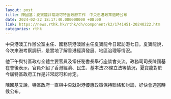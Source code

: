 ```yaml
---
layout: post
title: 陳國基：夏寶龍非常認可特區政府工作　中央惠港政策適時公布
date: 2024-02-22 18:17:40.000000000 +08:00
link: https://news.rthk.hk/rthk/ch/component/k2/1741451-20240222.htm
categories: rthk
---
```


中央港澳工作辦公室主任、國務院港澳辦主任夏寶龍今日起訪港七日。夏寶龍說，今次來港考察調研，是實地了解香港經濟發展、地區治理等情況。

他下午與特區政府全體主要官員及常任秘書長舉行座談會交流。政務司司長陳國基在會後表示，官員介紹了香港經濟、民生、基本法23條立法等情況，夏寶龍對於今屆特區政府工作是非常認可和肯定。

陳國基又說，特區政府一直與中央就對港優惠政策保持聯絡和討論，好快會適當時候公布。

